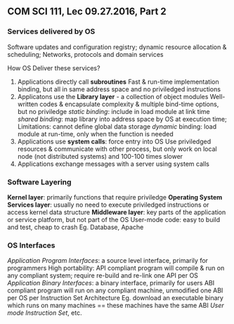 ## COM SCI 111, Lec 09.27.2016, Part 2
### Services delivered by OS
Software updates and configuration registry; dynamic resource allocation & scheduling; Networks, protocols and domain services

How OS Deliver these services?
1. Applications directly call **subroutines**
   Fast & run-time implementation binding, but all in same address space and no priviledged instructions
2. Applicatons use the **Library layer** - a collection of object modules
   Well-written codes & encapsulate complexity & multiple bind-time options, but no priviledge
   *static binding*: include in load module at link time
   *shared binding*: map library into address space by OS at execution time;
    	Limitations: cannot define global data storage
    *dynamic* binding: load module at run-time, only when the function is needed
3. Applications use **system calls**: force entry into OS
   Use priviledged resources & communicate with other process, but only work on local node (not distributed systems) and 100-100 times slower
4. Applications exchange messages with a server using system calls

### Software Layering
**Kernel layer**: primarily functions that require priviledge
**Operating System Services layer**: usually no need to execute priviledged instructions or access kernel data structure
**Middleware layer**: key parts of the application or service platform, but not part of the OS
	User-mode code: easy to build and test, cheap to crash
	Eg. Database, Apache

### OS Interfaces
*Application Program Interfaces*: a source level interface, primarily for programmers
	High portability: API compliant program will compile & run on any compliant system; require re-build and re-link
	one API per OS
*Application Binary Interfaces*: a binary interface, primarily for users
	ABI compliant program will run on any compliant machine, unmodified
	one ABI per OS per Instruction Set Architecture
	Eg. download an executable binary which runs on many machines == these machines have the same ABI
*User mode Instruction Set*, etc.